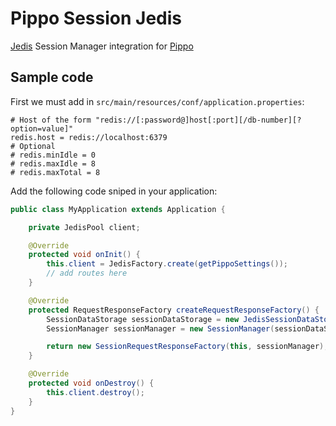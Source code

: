 Pippo Session Jedis
=====================
[Jedis](https://github.com/xetorthio/jedis) Session Manager integration for [Pippo](http://www.pippo.ro/)

Sample code
---------------
First we must add in `src/main/resources/conf/application.properties`:

```
# Host of the form "redis://[:password@]host[:port][/db-number][?option=value]"
redis.host = redis://localhost:6379
# Optional
# redis.minIdle = 0
# redis.maxIdle = 8
# redis.maxTotal = 8
```

Add the following code sniped in your application:

```java
public class MyApplication extends Application {

    private JedisPool client;

    @Override
    protected void onInit() {
        this.client = JedisFactory.create(getPippoSettings());
        // add routes here
    }

    @Override
    protected RequestResponseFactory createRequestResponseFactory() {
        SessionDataStorage sessionDataStorage = new JedisSessionDataStorage(this.client);
        SessionManager sessionManager = new SessionManager(sessionDataStorage);

        return new SessionRequestResponseFactory(this, sessionManager);
    }

    @Override
    protected void onDestroy() {
        this.client.destroy();
    }
}
```
